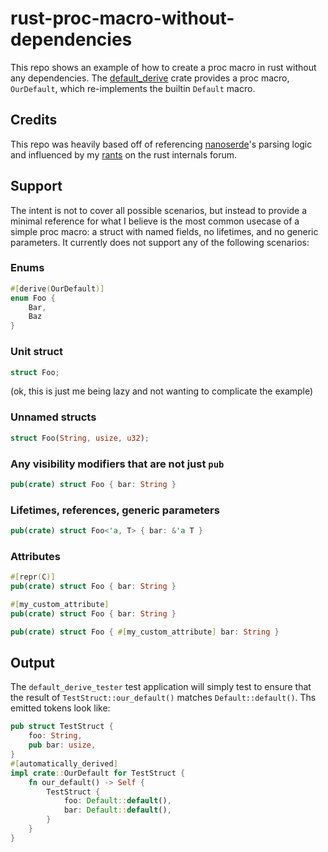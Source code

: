 # rust-proc-macro-without-dependencies

This repo shows an example of how to create a proc macro in rust without any dependencies. The [default_derive](./default_derive) crate provides a proc macro, `OurDefault`, which re-implements the builtin `Default` macro.

## Credits

This repo was heavily based off of referencing [nanoserde](https://github.com/not-fl3/nanoserde/blob/ceab998766086a9ce2ae88b66548622c1d726def/derive/src/parse.rs)'s parsing logic and influenced by my [rants](https://internals.rust-lang.org/t/breakage-of-fragile-proc-macros-in-nightly-2020-07-03/12688) on the rust internals forum.

## Support

The intent is not to cover all possible scenarios, but instead to provide a minimal reference for what I believe is the most common usecase of a simple proc macro: a struct with named fields, no lifetimes, and no generic parameters. It currently does not support any of the following scenarios:

### Enums

```rust
#[derive(OurDefault)]
enum Foo {
    Bar,
    Baz
}
```

### Unit struct

```rust
struct Foo;
```

(ok, this is just me being lazy and not wanting to complicate the example)

### Unnamed structs

```rust
struct Foo(String, usize, u32);
```

### Any visibility modifiers that are not just `pub`

```rust
pub(crate) struct Foo { bar: String }
```

### Lifetimes, references, generic parameters

```rust
pub(crate) struct Foo<'a, T> { bar: &'a T }
```

### Attributes

```rust
#[repr(C)]
pub(crate) struct Foo { bar: String }
```

```rust
#[my_custom_attribute]
pub(crate) struct Foo { bar: String }
```

```rust
pub(crate) struct Foo { #[my_custom_attribute] bar: String }
```

## Output

The `default_derive_tester` test application will simply test to ensure that the result of `TestStruct::our_default()` matches `Default::default()`. Ths emitted tokens look like:


```rust
pub struct TestStruct {
    foo: String,
    pub bar: usize,
}
#[automatically_derived]
impl crate::OurDefault for TestStruct {
    fn our_default() -> Self {
        TestStruct {
            foo: Default::default(),
            bar: Default::default(),
        }
    }
}
```